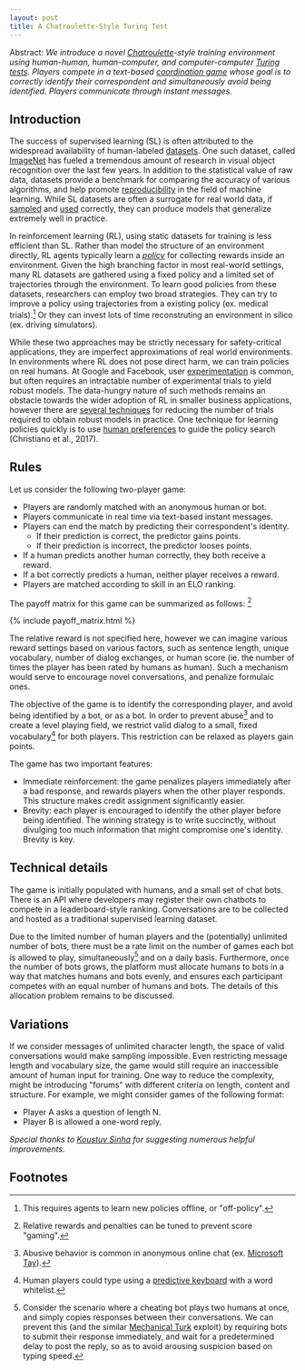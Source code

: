 ```yaml
---
layout: post
title: A Chatroulette-Style Turing Test
---
```


Abstract: *We introduce a novel [Chatroulette](https://en.wikipedia.org/wiki/Chatroulette)-style training environment using human-human, human-computer, and computer-computer [Turing tests](https://en.wikipedia.org/wiki/Turing_test). Players compete in a text-based [coordination game](https://en.wikipedia.org/wiki/Coordination_game) whose goal is to correctly identify their correspondent and simultaneously avoid being identified. Players communicate through instant messages.*

## Introduction

The success of supervised learning (SL) is often attributed to the widespread availability of human-labeled [datasets](https://en.wikipedia.org/wiki/List_of_datasets_for_machine_learning_research). One such dataset, called [ImageNet](http://www.image-net.org/) has fueled a tremendous amount of research in visual object recognition over the last few years. In addition to the statistical value of raw data, datasets provide a  benchmark for comparing the accuracy of various algorithms, and help promote [reproducibility](www.cs.mcgill.ca/~jpineau/ICLR2018-ReproducibilityChallenge.html) in the field of machine learning. While SL datasets are often a surrogate for real world data, if [sampled](https://en.wikipedia.org/wiki/Sampling_(statistics)) and [used](https://en.wikipedia.org/wiki/Training,_test,_and_validation_sets) correctly, they can produce models that generalize extremely well in practice.

In reinforcement learning (RL), using static datasets for training is less efficient than SL. Rather than model the structure of an environment directly, RL agents typically learn a [*policy*](https://en.wikipedia.org/wiki/Reinforcement_learning#Criterion_of_optimality) for collecting rewards inside an environment. Given the high branching factor in most real-world settings, many RL datasets are gathered using a fixed policy and a limited set of trajectories through the environment. To learn good policies from these datasets, researchers can employ two broad strategies. They can try to improve a policy using trajectories from a existing policy (ex. medical trials).[^1] Or they can invest lots of time reconstruting an environment in silico (ex. driving simulators).

While these two approaches may be strictly necessary for safety-critical applications, they are imperfect approximations of real world environments. In environments where RL does not pose direct harm, we can train policies on real humans. At Google and Facebook, user [experimentation](https://research.google.com/pubs/pub36500.html) is common, but often requires an intractable number of experimental trials to yield robust models. The data-hungry nature of such methods remains an obstacle towards the wider adoption of RL in smaller business applications, however there are [several techniques](https://scholar.google.ca/scholar?as_ylo=2014&q=data+efficient+reinforcement+learning) for reducing the number of trials required to obtain robust models in practice. One technique for learning policies quickly is to use [human preferences](https://blog.openai.com/deep-reinforcement-learning-from-human-preferences/) to guide the policy search (Christiano et al., 2017).

## Rules

Let us consider the following two-player game:

 * Players are randomly matched with an anonymous human or bot.
 * Players communicate in real time via text-based instant messages.
 * Players can end the match by predicting their correspondent's identity.
   * If their prediction is correct, the predictor gains points. 
   * If their prediction is incorrect, the predictor looses points.
 * If a human predicts another human correctly, they both receive a reward.
 * If a bot correctly predicts a human, neither player receives a reward.
 * Players are matched according to skill in an ELO ranking.

The payoff matrix for this game can be summarized as follows: [^2]

{% include payoff_matrix.html %}

The relative reward is not specified here, however we can imagine various reward settings based on various factors, such as sentence length, unique vocabulary, number of dialog exchanges, or human score (ie. the number of times the player has been rated by humans as human). Such a mechanism would serve to encourage novel conversations, and penalize formulaic ones.

The objective of the game is to identify the corresponding player, and avoid being identified by a bot, or as a bot. In order to prevent abuse[^3] and to create a level playing field, we restrict valid dialog to a small, fixed vocabulary[^4] for both players. This restriction can be relaxed as players gain points.

The game has two important features:

* Immediate reinforcement: the game penalizes players immediately after a bad response, and rewards players when the other player responds. This structure makes credit assignment significantly easier.
* Brevity: each player is encouraged to identify the other player before being identified. The winning strategy is to write succinctly, without divulging too much information that might compromise one's identity. Brevity is key. 

## Technical details

The game is initially populated with humans, and a small set of chat bots. There is an API where developers may register their own chatbots to compete in a leaderboard-style ranking. Conversations are to be collected and hosted as a traditional supervised learning dataset.

Due to the limited number of human players and the (potentially) unlimited number of bots, there must be a rate limit on the number of games each bot is allowed to play, simultaneously[^5] and on a daily basis. Furthermore, once the number of bots grows, the platform must allocate humans to bots in a way that matches humans and bots evenly, and ensures each participant competes with an equal number of humans and bots. The details of this allocation problem remains to be discussed.

## Variations

If we consider messages of unlimited character length, the space of valid conversations would make sampling impossible. Even restricting message length and vocabulary size, the game would still require an inaccessible amount of human input for training. One way to reduce the complexity, might be introducing "forums" with different criteria on length, content and structure. For example, we might consider games of the following format:

* Player A asks a question of length N.
* Player B is allowed a one-word reply.

*Special thanks to [Koustuv Sinha](http://koustuvsinha.github.io/) for suggesting numerous helpful improvements.*

## Footnotes

[^1]: This requires agents to learn new policies offline, or "off-policy".
[^2]: Relative rewards and penalties can be tuned to prevent score "gaming".
[^3]: Abusive behavior is common in anonymous online chat (ex. [Microsoft Tay](https://en.wikipedia.org/wiki/Tay_(bot))).
[^4]: Human players could type using a [predictive keyboard](https://en.wikipedia.org/wiki/Predictive_text) with a word whitelist.
[^5]: Consider the scenario where a cheating bot plays two humans at once, and simply copies responses between their conversations. We can prevent this (and the similar [Mechanical Turk](https://en.wikipedia.org/wiki/The_Turk) exploit) by requiring bots to submit their response immediately, and wait for a predetermined delay to post the reply, so as to avoid arousing suspicion based on typing speed.